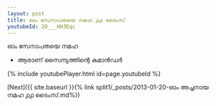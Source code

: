 ```yaml
---
layout: post
title: ഓം സേനാപതയെ നമഹ ൧൧ ടൈംസ്
youtubeId: 2O___HH3Eqc
---
```

 
 
 ഓം സേനാപതയെ നമഹ 
 
 -  ആരാണ് സൈന്യത്തിന്റെ കമാൻഡർ 
 
  
 
  
 
 
 
 
 
 


{% include youtubePlayer.html id=page.youtubeId %}
 
[Next]({{ site.baseurl }}{% link  split1/_posts/2013-01-20-ഓം അച്ചനായ നമഹ ൧൧ ടൈംസ്.md%})
 
